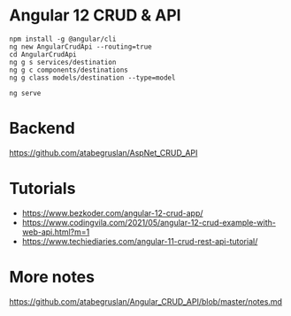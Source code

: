 # Angular 12 CRUD & API

```
npm install -g @angular/cli
ng new AngularCrudApi --routing=true
cd AngularCrudApi
ng g s services/destination
ng g c components/destinations
ng g class models/destination --type=model

ng serve
```

# Backend

https://github.com/atabegruslan/AspNet_CRUD_API

# Tutorials

- https://www.bezkoder.com/angular-12-crud-app/
- https://www.codingvila.com/2021/05/angular-12-crud-example-with-web-api.html?m=1
- https://www.techiediaries.com/angular-11-crud-rest-api-tutorial/

# More notes

https://github.com/atabegruslan/Angular_CRUD_API/blob/master/notes.md
